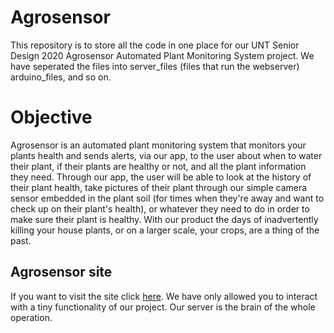# Agrosensor

This repository is to store all the code in one place for our UNT Senior Design 2020 Agrosensor Automated Plant Monitoring System project. We have seperated the files into server_files (files that run the webserver) arduino_files, and so on.


# Objective

Agrosensor is an automated plant monitoring system that monitors your plants health and sends alerts, via our app, to the user about when to water their plant, if their plants are healthy or not, and all the plant information they need.
Through our app, the user will be able to look at the history of their plant health, take pictures of their plant through our simple camera sensor embedded in the plant soil (for times when they're away and want to check up on their plant's health), or whatever they need to do in order to make sure their plant is healthy. With our product the days of inadvertently killing your house plants, or on a larger scale, your crops, are a thing of the past.


## Agrosensor site

If you want to visit the site click [here](http://157.245.185.143/). We have only allowed you to interact with a tiny functionality of our project. Our server is the brain of the whole operation. 



